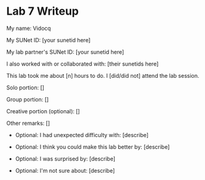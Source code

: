 Lab 7 Writeup
=============

My name: Vidocq

My SUNet ID: [your sunetid here]

My lab partner's SUNet ID: [your sunetid here]

I also worked with or collaborated with: [their sunetids here]

This lab took me about [n] hours to do. I [did/did not] attend the lab session.

Solo portion:
[]

Group portion:
[]

Creative portion (optional):
[]

Other remarks:
[]

- Optional: I had unexpected difficulty with: [describe]

- Optional: I think you could make this lab better by: [describe]

- Optional: I was surprised by: [describe]

- Optional: I'm not sure about: [describe]
